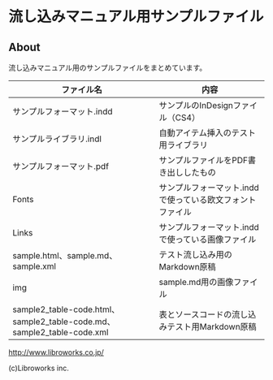 流し込みマニュアル用サンプルファイル
========

## About
流し込みマニュアル用のサンプルファイルをまとめています。

|ファイル名 | 内容
|--|--
|サンプルフォーマット.indd|サンプルのInDesignファイル（CS4）
|サンプルライブラリ.indl | 自動アイテム挿入のテスト用ライブラリ
|サンプルフォーマット.pdf| サンプルファイルをPDF書き出ししたもの
|Fonts|サンプルフォーマット.inddで使っている欧文フォントファイル
|Links | サンプルフォーマット.inddで使っている画像ファイル
|sample.html、sample.md、sample.xml | テスト流し込み用のMarkdown原稿
|img | sample.md用の画像ファイル
|sample2_table-code.html、sample2_table-code.md、sample2_table-code.xml |表とソースコードの流し込みテスト用Markdown原稿

http://www.libroworks.co.jp/

(c)Libroworks inc.